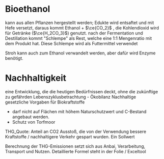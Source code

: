# Bioethanol
kann aus allen Pflanzen hergestellt werden; 
Edukte wird entsaftet und mit Hefe versetzt, daraus kommt Ethanol + $\ce{CO_2}$ , die Kohlendioxid wird für Getränke ($\ce{H_2CO_3}$) genutzt.
nach der Fermentation und Destillation kommt "Schlempe" als Rest, welche eine 1:1 Mengenratio mit dem Produkt hat. Diese Schlempe wird als Futtermittel verwendet

Stroh kann auch zum Ethanol verwandelt werden, aber dafür wird Enzyme benötigt.

# Nachhaltigkeit
eine Entwicklung, die die heutigen Bedürfnissen deckt, ohne die zukünftige zu gefährden
Lebenszyklusbetrachtung - Ökobilanz
Nachhaltige gesetzliche Vorgaben für Biokraftstoffe
- darf nicht auf Flächen mit höhem Naturschutzwert und C-Bestand angebaut werden.
- Schutz von Torfmoor

THG_Quote: Anteil an CO2 Ausstoß, die von der Verwendung bessere Kraftstoffe / nachhaltigere Verkehr gespart wurden. Ein Sollwert

Berechnung der THG-Emissionen setzt sich aus Anbai, Verarbeitung, Transport und Nutzen. Detaillierte Formel steht in der Folie / Exceltool